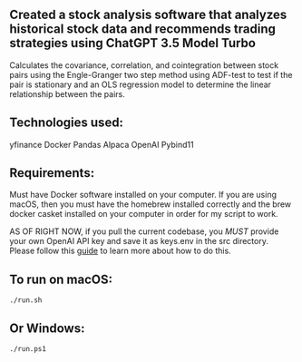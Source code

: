 ## Created a stock analysis software that analyzes historical stock data and recommends trading strategies using ChatGPT 3.5 Model Turbo 
Calculates the covariance, correlation, and cointegration between stock pairs using the Engle-Granger two step method using ADF-test to test if the pair is stationary and an OLS regression model to determine the linear relationship between the pairs.

## Technologies used:
yfinance
Docker
Pandas
Alpaca
OpenAI
Pybind11

## Requirements:
Must have Docker software installed on your computer. If you are using macOS, then you must have the homebrew installed correctly and the brew docker casket installed on your computer in order for my script to work.

AS OF RIGHT NOW, if you pull the current codebase, you *MUST* provide your own OpenAI API key and save it as keys.env in the src directory. Please follow this [guide](https://platform.openai.com/docs/api-reference/authentication) to learn more about how to do this. 

## To run on macOS:
```
./run.sh
```
## Or Windows:
```
./run.ps1
```

<!-- View current progress on our [Jira.](https://jgrady15.atlassian.net/jira/core/projects/SP/board) -->



<!-- Use Python for:
Loading and preprocessing the stock price data (handling dates, null values, etc)
Calculating covariance, and correlation between the stock returns
Handling any API calls to obtain data
Plotting charts and visualizations

Use C++ for:
Analyzing the spread time series (volatility, mean reversion)
Performing the Engle-Granger two-step method for cointegration, which uses
OLS Regression and the ADF test for regression residuals
Efficiently calculating the ratio between stock prices
Computing the rolling means for the spread time series
Performing linear regression to quantify mean reversion speed
Any core math-heavy computations that require speed

Use ChatGPT for:
Evaluating criteria and determining if stocks qualify as a tradable pair -->
